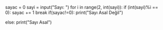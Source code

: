 sayac = 0
sayi = input("Sayı: ")
for i in range(2, int(sayi)):
    if (int(sayi)%i == 0):
            sayac += 1
            break
if(sayac!=0):
    print("Sayı Asal Değil")

else:
    print("Sayı Asal")

